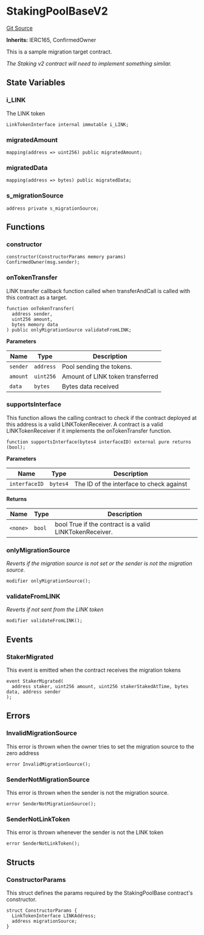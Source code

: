 # StakingPoolBaseV2
[Git Source](https://github.com/code-423n4/2023-08-chainlink/blob/38d594fd52a417af576ce44eee67744196ba1094/src/tests/StakingPoolBaseV2.sol)

**Inherits:**
IERC165, ConfirmedOwner

This is a sample migration target contract.

*The Staking v2 contract will need to implement something similar.*


## State Variables
### i_LINK
The LINK token


```solidity
LinkTokenInterface internal immutable i_LINK;
```


### migratedAmount

```solidity
mapping(address => uint256) public migratedAmount;
```


### migratedData

```solidity
mapping(address => bytes) public migratedData;
```


### s_migrationSource

```solidity
address private s_migrationSource;
```


## Functions
### constructor


```solidity
constructor(ConstructorParams memory params) ConfirmedOwner(msg.sender);
```

### onTokenTransfer

LINK transfer callback function called when transferAndCall is called with this
contract as a target.


```solidity
function onTokenTransfer(
  address sender,
  uint256 amount,
  bytes memory data
) public onlyMigrationSource validateFromLINK;
```
**Parameters**

|Name|Type|Description|
|----|----|-----------|
|`sender`|`address`|Pool sending the tokens.|
|`amount`|`uint256`|Amount of LINK token transferred|
|`data`|`bytes`|Bytes data received|


### supportsInterface

This function allows the calling contract to
check if the contract deployed at this address is a valid
LINKTokenReceiver.  A contract is a valid LINKTokenReceiver
if it implements the onTokenTransfer function.


```solidity
function supportsInterface(bytes4 interfaceID) external pure returns (bool);
```
**Parameters**

|Name|Type|Description|
|----|----|-----------|
|`interfaceID`|`bytes4`|The ID of the interface to check against|

**Returns**

|Name|Type|Description|
|----|----|-----------|
|`<none>`|`bool`|bool True if the contract is a valid LINKTokenReceiver.|


### onlyMigrationSource

*Reverts if the migration source is not set or the sender is not the migration source.*


```solidity
modifier onlyMigrationSource();
```

### validateFromLINK

*Reverts if not sent from the LINK token*


```solidity
modifier validateFromLINK();
```

## Events
### StakerMigrated
This event is emitted when the contract receives the migration tokens


```solidity
event StakerMigrated(
  address staker, uint256 amount, uint256 stakerStakedAtTime, bytes data, address sender
);
```

## Errors
### InvalidMigrationSource
This error is thrown when the owner tries to set the migration source to the
zero address


```solidity
error InvalidMigrationSource();
```

### SenderNotMigrationSource
This error is thrown when the sender is not the migration source.


```solidity
error SenderNotMigrationSource();
```

### SenderNotLinkToken
This error is thrown whenever the sender is not the LINK token


```solidity
error SenderNotLinkToken();
```

## Structs
### ConstructorParams
This struct defines the params required by the StakingPoolBase contract's
constructor.


```solidity
struct ConstructorParams {
  LinkTokenInterface LINKAddress;
  address migrationSource;
}
```

